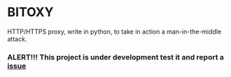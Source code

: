 # BITOXY
HTTP/HTTPS proxy, write in python, to take in action a man-in-the-middle attack. 

### ALERT!!! This project is under development test it and report a [issue](https://github.com/d3v4s/bitoxy/issues/new)
